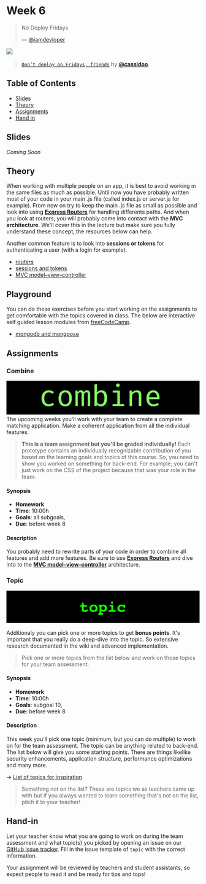 # Week 6

> No Deploy Fridays
>
> — [@iamdevloper][quote-author]

[![][inspiration-cover]][inspiration-link]

> [`Don’t deploy on Fridays, friends`][inspiration-link] by
> [**@cassidoo**][inspiration-author].

## Table of Contents

*  [Slides](#slides)
*  [Theory](#theory)
*  [Assignments](#assignments)
*  [Hand in](#hand-in)

## Slides

_Coming Soon_

## Theory

When working with multiple people on an app, it is best to avoid working in the same files as much as possible. Until now you have probably written most of your code in your main .js file (called index.js or server.js for example). From now on try to keep the main .js file as small as possible and look into using **[Express Routers]** for handling differents paths. And when you look at routers, you will probably come into contact with the  **MVC architecture**. We'll cover this in the lecture but make sure you fully understand these concept, the resources below can help.

Another common feature is to look into **sessions or tokens** for authenticating a user (with a login for example). 

*  [routers](https://developer.mozilla.org/en-US/docs/Learn/Server-side/Express_Nodejs/routes)
*  [sessions and tokens](https://www.youtube.com/watch?v=GhrvZ5nUWNg)
*  [MVC model–view–controller]

## Playground
You can do these exercises before you start working on the assignments to get comfortable with the topics covered in class. The below are interactive self guided lesson modules from [freeCodeCamp](https://www.freecodecamp.org/learn).

*   [mongodb and mongoose](https://www.freecodecamp.org/learn/back-end-development-and-apis/#mongodb-and-mongoose)

## Assignments

### Combine

![Combine banner](assets/banners/combine.png)
The upcoming weeks you'll work with your team to create a complete matching application. Make a coherent application from all the individual features.

> **This is a team assignment but you'll be graded individually!** Each prototype contains an individually recognizable contribution of you based on the learning goals and topics of this course. So, you need to show you worked on something for back-end. For example; you can't just work on the CSS of the project because that was your role in the team.

#### Synopsis

*   **Homework**
*   **Time**: 10:00h
*   **Goals**: all subgoals,
*   **Due**: before week 8

#### Description

You probably need to rewrite parts of your code in order to combine all features and add more features. Be sure to use **[Express Routers]** and dive into to the **[MVC model–view–controller]** architecture. 


### Topic

![Topic banner](assets/banners/topic.jpg)

Additionaly you can pick one or more topics to get **bonus points**. It's important that you really do a deep-dive into the topic. So extensive research documented in the wiki and advanced implementation.

> Pick one or more topics from the list below and work on those topics for your team assessment.

#### Synopsis

*   **Homework**
*   **Time**: 10:00h
*   **Goals**: subgoal 10,
*   **Due**: before week 8

#### Description
This week you'll pick one topic (minimum, but you can do multiple) to work on for the team assessment. The topic can be anything related to back-end. The list below will give you some starting points. There are things likelike security enhancements, application structure, performance optimizations and many more.

→ [List of topics for inspiration][topics]

> Something not on the list? These are topics we as teachers came up with but if you always wanted to learn something that's not on the list, pitch it to your teacher!

## Hand-in

Let your teacher know what you are going to work on during the team assessment and what topic(s) you picked by opening an issue on our [GitHub issue tracker][issues]. Fill in the issue template of `topic` with the correct information.

Your assignment will be reviewed by teachers and student assistants, so expect people to read it and be ready for tips and tops!

[quote-author]: https://twitter.com/iamdevloper/status/1108993784132587520
[inspiration-cover]: assets/images/deploy-tweet.png
[inspiration-link]: https://twitter.com/cassidoo/status/1154809678607446016?lang=en
[inspiration-author]: https://twitter.com/cassidoo

[Express Routers]: (https://expressjs.com/en/guide/routing.html#express-router)
[MVC model–view–controller]: (https://en.wikipedia.org/wiki/Model–view–controller)

[issues]: https://github.com/cmda-bt/be-course-22-23/issues
[topics]: /topics.md
